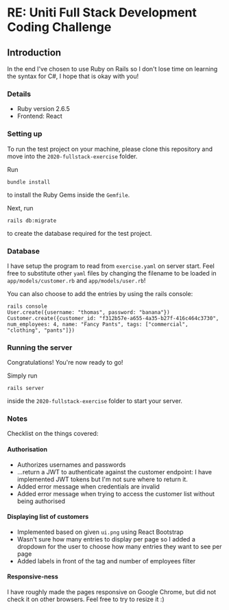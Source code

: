 # RE: Uniti Full Stack Development Coding Challenge

## Introduction

In the end I've chosen to use Ruby on Rails so I don't lose time on learning the syntax for C#, I hope that is okay with you!

### Details
*  Ruby version 2.6.5
*  Frontend: React

### Setting up
To run the test project on your machine, please clone this repository and move into the `2020-fullstack-exercise` folder.

Run
```
bundle install
```
to install the Ruby Gems inside the `Gemfile`.

Next, run
```
rails db:migrate
```
to create the database required for the test project.

### Database

I have setup the program to read from `exercise.yaml` on server start. Feel free to substitute other `yaml` files by changing the filename to be loaded in `app/models/customer.rb` and `app/models/user.rb`!

You can also choose to add the entries by using the rails console:

```
rails console
User.create({username: "thomas", password: "banana"})
Customer.create({customer_id: "f312b57e-a655-4a35-b27f-416c464c3730", num_employees: 4, name: "Fancy Pants", tags: ["commercial", "clothing", "pants"]})

```

### Running the server
Congratulations! You're now ready to go!

Simply run
```
rails server
```
inside the `2020-fullstack-exercise` folder to start your server.


### Notes

Checklist on the things covered:
#### Authorisation
*  Authorizes usernames and passwords
*  ...return a JWT to authenticate against the customer endpoint: I have implemented JWT tokens but I'm not sure where to return it.
*  Added error message when credentials are invalid
*  Added error message when trying to access the customer list without being authorised

#### Displaying list of customers
*  Implemented based on given `ui.png` using React Bootstrap
*  Wasn't sure how many entries to display per page so I added a dropdown for the user to choose how many entries they want to see per page
*  Added labels in front of the tag and number of employees filter

#### Responsive-ness
I have roughly made the pages responsive on Google Chrome, but did not check it on other browsers. Feel free to try to resize it :)
